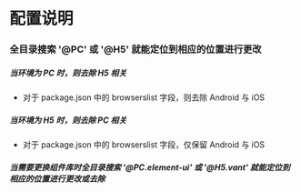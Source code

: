 # 配置说明

### 全目录搜索 '@PC' 或 '@H5' 就能定位到相应的位置进行更改

##### 当环境为 PC 时，则去除 H5 相关

- 对于 package.json 中的 browserslist 字段，则去除 Android 与 iOS

##### 当环境为 H5 时，则去除 PC 相关

- 对于 package.json 中的 browserslist 字段，仅保留 Android 与 iOS

##### 当需要更换组件库时全目录搜索 '@PC.element-ui' 或 '@H5.vant' 就能定位到相应的位置进行更改或去除
